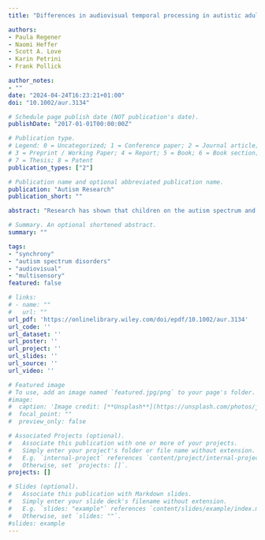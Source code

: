 ```yaml
---
title: "Differences in audiovisual temporal processing in autistic adults are specific to simultaneity judgments"

authors:
- Paula Regener
- Naomi Heffer
- Scott A. Love
- Karin Petrini
- Frank Pollick

author_notes:
- ""
date: "2024-04-24T16:23:21+01:00"
doi: "10.1002/aur.3134"

# Schedule page publish date (NOT publication's date).
publishDate: "2017-01-01T00:00:00Z"

# Publication type.
# Legend: 0 = Uncategorized; 1 = Conference paper; 2 = Journal article;
# 3 = Preprint / Working Paper; 4 = Report; 5 = Book; 6 = Book section;
# 7 = Thesis; 8 = Patent
publication_types: ["2"]

# Publication name and optional abbreviated publication name.
publication: "Autism Research"
publication_short: ""

abstract: "Research has shown that children on the autism spectrum and adults with high levels of autistic traits are less sensitive to audiovisual asynchrony compared to their neurotypical peers. However, this evidence has been limited to simultaneity judgments (SJ) which require participants to consider the timing of two cues together. Given evidence of partly divergent perceptual and neural mechanisms involved in making temporal order judgments (TOJ) and SJ, and given that SJ require a more global type of processing which may be impaired in autistic individuals, here we ask whether the observed differences in audiovisual temporal processing are task and stimulus specific. We examined the ability to detect audiovisual asynchrony in a group of 26 autistic adult males and a group of age and IQ-matched neurotypical males. Participants were presented with beep-flash, point-light drumming, and face-voice displays with varying degrees of asynchrony and asked to make SJ and TOJ. The results indicated that autistic participants were less able to detect audiovisual asynchrony compared to the control group, but this effect was specific to SJ and more complex social stimuli (e.g., face-voice) with stronger semantic correspondence between the cues, requiring a more global type of processing. This indicates that audiovisual temporal processing is not generally different in autistic individuals and that a similar level of performance could be achieved by using a more local type of processing, thus informing multisensory integration theory as well as multisensory training aimed to aid perceptual abilities in this population."

# Summary. An optional shortened abstract.
summary: ""

tags:
- "synchrony"
- "autism spectrum disorders"
- "audiovisual"
- "multisensory"
featured: false

# links:
# - name: ""
#   url: ""
url_pdf: 'https://onlinelibrary.wiley.com/doi/epdf/10.1002/aur.3134'
url_code: ''
url_dataset: ''
url_poster: ''
url_project: ''
url_slides: ''
url_source: ''
url_video: ''

# Featured image
# To use, add an image named `featured.jpg/png` to your page's folder.
#image:
#  caption: 'Image credit: [**Unsplash**](https://unsplash.com/photos/jdD8gXaTZsc)'
#  focal_point: ""
#  preview_only: false

# Associated Projects (optional).
#   Associate this publication with one or more of your projects.
#   Simply enter your project's folder or file name without extension.
#   E.g. `internal-project` references `content/project/internal-project/index.md`.
#   Otherwise, set `projects: []`.
projects: []

# Slides (optional).
#   Associate this publication with Markdown slides.
#   Simply enter your slide deck's filename without extension.
#   E.g. `slides: "example"` references `content/slides/example/index.md`.
#   Otherwise, set `slides: ""`.
#slides: example
---
```

